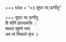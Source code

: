 +++
title = "०३ सुष्टा व्य् ऊर्णोतु"

+++
सुष्टा व्य् ऊर्णोतु  
वि योनिं हापयामसि ।  
श्रथया सूषणे त्वम्  
अव त्वं विष्कले सृज ॥